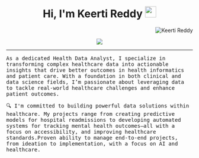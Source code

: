 <h1 align="center">
Hi, I'm Keerti Reddy
  <img src="https://media.giphy.com/media/hvRJCLFzcasrR4ia7z/giphy.gif" width="30"></h1>
 <img src="https://komarev.com/ghpvc/?username=keerti reddy label=Profile%20Views&color=0e75b6&style=flat" align='right' alt="Keerti Reddy" />

<br/>

<p align="center">
  <a href="https://github.com/keerti-reddy/readme-typing-svg"><img src="https://readme-typing-svg.herokuapp.com lines=Health+Data+Analyst+%7C+Healthcare+ Data + Visualization + Expert;Data-Driven+Problem+Solver+%7C+Data+Analyst+Enthusiast;Transforming +Data + into + Actionable + Insights=true&width=380&height=45"></a>
</p>
<hr/>
<samp>
As a dedicated Health Data Analyst, I specialize in transforming complex healthcare data into actionable insights that drive better outcomes in health informatics and patient care. With a foundation in both clinical and data science fields, I’m passionate about leveraging data to tackle real-world healthcare challenges and enhance patient outcomes.

🔍 I'm committed to building powerful data solutions within healthcare. My projects range from creating predictive models for hospital readmissions to developing automated systems for tracking mental health outcomes—all with a focus on accessibility, and improving healthcare standards.Proven ability to manage end-to-end projects, from ideation to implementation, with a focus on AI and healthcare.
</samp>

